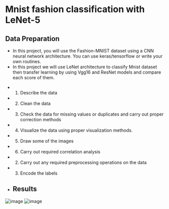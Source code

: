 # Mnist fashion classification with LeNet-5

 ## Data Preparation
  - In this project, you will use the Fashion-MNIST dataset using a CNN neural network architecture. You can use keras/tensorflow or write your own routines.
  -	In this project we will use LeNet architecture to classify Mnist dataset then transfer learning by using Vgg16 and ResNet models and compare each score of them.

   * 1. Describe the data
   * 2. Clean the data
   * 3. Check the data for missing values or duplicates and carry out proper correction methods
   * 4. Visualize the data using proper visualization methods.
   * 5. Draw some of the images
   * 6. Carry out required correlation analysis
   * 2) Carry out any required preprocessing operations on the data
   * 3) Encode the labels

* ## **Results**

 ![image](https://user-images.githubusercontent.com/68587770/202895373-47741ed9-e310-4373-8927-ca94f7864ed1.png)
 ![image](https://user-images.githubusercontent.com/68587770/202895407-779aa89c-690b-4eb9-ab15-fb667871702a.png)


